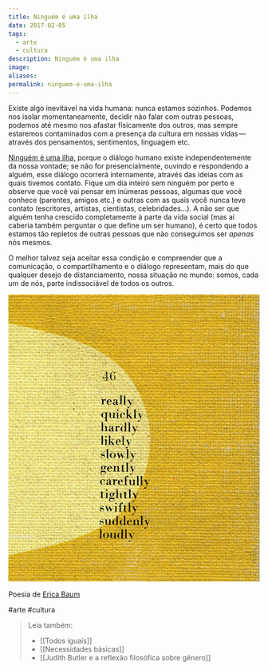 ```yaml
---
title: Ninguém é uma ilha
date: 2017-02-05
tags:
  - arte
  - cultura
description: Ninguém é uma ilha
image: 
aliases:
permalink: ninguem-e-uma-ilha
---
```

Existe algo inevitável na vida humana: nunca estamos sozinhos. Podemos nos isolar momentaneamente, decidir não falar com outras pessoas, podemos até mesmo nos afastar fisicamente dos outros, mas sempre estaremos contaminados com a presença da cultura em nossas vidas — através dos pensamentos, sentimentos, linguagem etc.

[Ninguém é uma ilha,](http://www.ubu.com/sound/plu_noone.html) porque o diálogo humano existe independentemente da nossa vontade; se não for presencialmente, ouvindo e respondendo a alguém, esse diálogo ocorrerá internamente, através das ideias com as quais tivemos contato. Fique um dia inteiro sem ninguém por perto e observe que você vai pensar em inúmeras pessoas, algumas que você conhece (parentes, amigos etc.) e outras com as quais você nunca teve contato (escritores, artistas, cientistas, celebridades…). A não ser que alguém tenha crescido completamente à parte da vida social (mas aí caberia também perguntar o que define um ser humano), é certo que todos estamos tão repletos de outras pessoas que não conseguimos ser _apenas_ nós mesmos.

O melhor talvez seja aceitar essa condição e compreender que a comunicação, o compartilhamento e o diálogo representam, mais do que qualquer desejo de distanciamento, nossa situação no mundo: somos, cada um de nós, parte indissociável de todos os outros.

<img src="/assets/img/ninguém-é-uma ilha-medium.png">

Poesia de [Erica Baum](https://en.wikipedia.org/wiki/Erica_Baum)


#arte #cultura

> Leia também:
> - [[Todos iguais]]
> - [[Necessidades básicas]]
> - [[Judith Butler e a reflexão filosófica sobre gênero]]